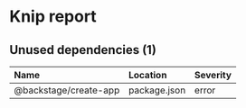# Knip report

## Unused dependencies (1)

| Name | Location | Severity |
| :-------------------- | :----------- | :------- |
| @backstage/create-app | package.json | error |

